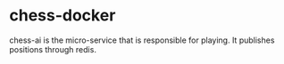 # chess-docker

chess-ai is the micro-service that is responsible for playing. It publishes positions through redis.
